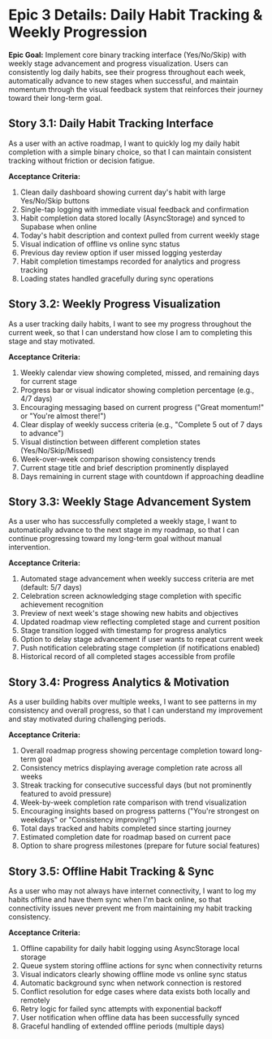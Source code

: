 # Epic 3 Details: Daily Habit Tracking & Weekly Progression

**Epic Goal:** Implement core binary tracking interface (Yes/No/Skip) with weekly stage advancement and progress visualization. Users can consistently log daily habits, see their progress throughout each week, automatically advance to new stages when successful, and maintain momentum through the visual feedback system that reinforces their journey toward their long-term goal.

## Story 3.1: Daily Habit Tracking Interface
As a user with an active roadmap,
I want to quickly log my daily habit completion with a simple binary choice,
so that I can maintain consistent tracking without friction or decision fatigue.

**Acceptance Criteria:**
1. Clean daily dashboard showing current day's habit with large Yes/No/Skip buttons
2. Single-tap logging with immediate visual feedback and confirmation
3. Habit completion data stored locally (AsyncStorage) and synced to Supabase when online
4. Today's habit description and context pulled from current weekly stage
5. Visual indication of offline vs online sync status
6. Previous day review option if user missed logging yesterday
7. Habit completion timestamps recorded for analytics and progress tracking
8. Loading states handled gracefully during sync operations

## Story 3.2: Weekly Progress Visualization
As a user tracking daily habits,
I want to see my progress throughout the current week,
so that I can understand how close I am to completing this stage and stay motivated.

**Acceptance Criteria:**
1. Weekly calendar view showing completed, missed, and remaining days for current stage
2. Progress bar or visual indicator showing completion percentage (e.g., 4/7 days)
3. Encouraging messaging based on current progress ("Great momentum!" or "You're almost there!")
4. Clear display of weekly success criteria (e.g., "Complete 5 out of 7 days to advance")
5. Visual distinction between different completion states (Yes/No/Skip/Missed)
6. Week-over-week comparison showing consistency trends
7. Current stage title and brief description prominently displayed
8. Days remaining in current stage with countdown if approaching deadline

## Story 3.3: Weekly Stage Advancement System
As a user who has successfully completed a weekly stage,
I want to automatically advance to the next stage in my roadmap,
so that I can continue progressing toward my long-term goal without manual intervention.

**Acceptance Criteria:**
1. Automated stage advancement when weekly success criteria are met (default: 5/7 days)
2. Celebration screen acknowledging stage completion with specific achievement recognition
3. Preview of next week's stage showing new habits and objectives
4. Updated roadmap view reflecting completed stage and current position
5. Stage transition logged with timestamp for progress analytics
6. Option to delay stage advancement if user wants to repeat current week
7. Push notification celebrating stage completion (if notifications enabled)
8. Historical record of all completed stages accessible from profile

## Story 3.4: Progress Analytics & Motivation
As a user building habits over multiple weeks,
I want to see patterns in my consistency and overall progress,
so that I can understand my improvement and stay motivated during challenging periods.

**Acceptance Criteria:**
1. Overall roadmap progress showing percentage completion toward long-term goal
2. Consistency metrics displaying average completion rate across all weeks
3. Streak tracking for consecutive successful days (but not prominently featured to avoid pressure)
4. Week-by-week completion rate comparison with trend visualization
5. Encouraging insights based on progress patterns ("You're strongest on weekdays" or "Consistency improving!")
6. Total days tracked and habits completed since starting journey
7. Estimated completion date for roadmap based on current pace
8. Option to share progress milestones (prepare for future social features)

## Story 3.5: Offline Habit Tracking & Sync
As a user who may not always have internet connectivity,
I want to log my habits offline and have them sync when I'm back online,
so that connectivity issues never prevent me from maintaining my habit tracking consistency.

**Acceptance Criteria:**
1. Offline capability for daily habit logging using AsyncStorage local storage
2. Queue system storing offline actions for sync when connectivity returns
3. Visual indicators clearly showing offline mode vs online sync status
4. Automatic background sync when network connection is restored
5. Conflict resolution for edge cases where data exists both locally and remotely
6. Retry logic for failed sync attempts with exponential backoff
7. User notification when offline data has been successfully synced
8. Graceful handling of extended offline periods (multiple days)
